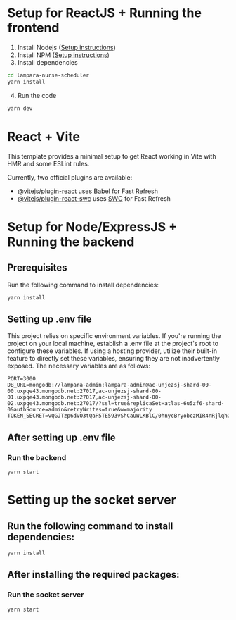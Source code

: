 # Setup for ReactJS + Running the frontend

1. Install Nodejs ([Setup instructions](https://nodejs.org/en/download/package-manager/))
2. Install NPM ([Setup instructions](https://www.npmjs.com/get-npm))
3. Install dependencies

```bash
cd lampara-nurse-scheduler
yarn install
```

4. Run the code
```bash
yarn dev
```

# React + Vite

This template provides a minimal setup to get React working in Vite with HMR and some ESLint rules.

Currently, two official plugins are available:

- [@vitejs/plugin-react](https://github.com/vitejs/vite-plugin-react/blob/main/packages/plugin-react/README.md) uses [Babel](https://babeljs.io/) for Fast Refresh
- [@vitejs/plugin-react-swc](https://github.com/vitejs/vite-plugin-react-swc) uses [SWC](https://swc.rs/) for Fast Refresh

# Setup for Node/ExpressJS + Running the backend

## Prerequisites

Run the following command to install dependencies:

```shell
yarn install
```

## Setting up .env file

This project relies on specific environment variables. If you're running the project on your local machine, establish a .env file at the project's root to configure these variables. If using a hosting provider, utilize their built-in feature to directly set these variables, ensuring they are not inadvertently exposed. The necessary variables are as follows:

```
PORT=3000
DB_URL=mongodb://lampara-admin:lampara-admin@ac-unjezsj-shard-00-00.uxpqe43.mongodb.net:27017,ac-unjezsj-shard-00-01.uxpqe43.mongodb.net:27017,ac-unjezsj-shard-00-02.uxpqe43.mongodb.net:27017/?ssl=true&replicaSet=atlas-6u5zf6-shard-0&authSource=admin&retryWrites=true&w=majority
TOKEN_SECRET=vQGJTzp6dVO3tQaP5TE593vShCaUWLKBlC/0hnycBryobczMIR4nRjlqhOtz5yD6
```

## After setting up .env file

### Run the backend 

```shell
yarn start
```

# Setting up the socket server 

## Run the following command to install dependencies:

```shell
yarn install
```

## After installing the required packages:

### Run the socket server

```shell
yarn start
```

